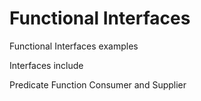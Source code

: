 # Functional Interfaces

Functional Interfaces examples

Interfaces include

Predicate
Function 
Consumer and 
Supplier
